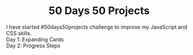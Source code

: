 <h1 align="center">
  50 Days 50 Projects
</h1>
I have started #50days50projects challenge to improve my JavaScript and CSS skills.
</br>
Day 1: Expanding Cards
</br>
Day 2: Progress Steps
